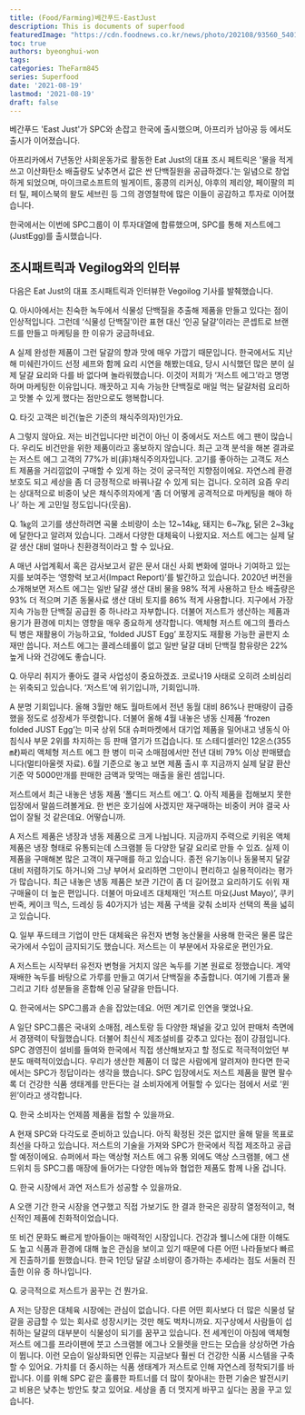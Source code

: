 ```yaml
---
title: (Food/Farming)베간푸드-EastJust 
description: This is documents of superfood
featuredImage: "https://cdn.foodnews.co.kr/news/photo/202108/93560_54015_656.jpg"
toc: true
authors: byeonghui-won
tags: 
categories: TheFarm845
series: Superfood
date: '2021-08-19'
lastmod: '2021-08-19'
draft: false
---
```


베간푸드 'East Just'가 SPC와 손잡고 한국에 출시했으며, 아프리카 남아공 등 에서도 출시가 이어졌습니다. 

아프리카에서 7년동안 사회운동가로 활동한  Eat Just의 대표 조시 페트릭은 '물을 적게 쓰고 이산화탄소 배출량도 낮추면서 값은 싼 단백질원을 공급하겠다.'는 일념으로 창업하게 되었으며, 마이크로소프트의 빌게이트, 홍콩의 리커싱, 야후의 제리양, 페이팔의 피터 틸, 페이스북의 왈도 세브린 등 그의 경영철학에 많은 이들이 공감하고 투자로 이어졌습니다.

한국에서는 이번에 SPC그룹이 이 투자대열에 합류했으며, SPC를 통해 저스트에그(JustEgg)를 출시했습니다. 

## 조시패트릭과 Vegilog와의 인터뷰

다음은 Eat Just의 대표 조시패트릭과 인터뷰한 Vegoilog 기사를 발췌했습니다. 

Q. 아시아에서는 친숙한 녹두에서 식물성 단백질을 추출해 제품을 만들고 있다는 점이 인상적입니다. 그런데 ‘식물성 단백질’이란 표현 대신 ‘인공 달걀’이라는 콘셉트로 브랜드를 만들고 마케팅을 한 이유가 궁금하네요.

A 실제 완성한 제품이 그런 달걀의 향과 맛에 매우 가깝기 때문입니다. 한국에서도 지난해 미쉐린가이드 선정 셰프와 함께 요리 시연을 해봤는데요, 당시 시식했던 많은 분이 실제 달걀 요리와 다를 바 없다며 놀라워했습니다. 이것이 저희가 ‘저스트 에그’라고 명명하며 마케팅한 이유입니다. 깨끗하고 지속 가능한 단백질로 매일 먹는 달걀처럼 요리하고 맛볼 수 있게 했다는 점만으로도 행복합니다.

Q. 타깃 고객은 비건(높은 기준의 채식주의자)인가요.

A 그렇지 않아요. 저는 비건입니다만 비건이 아닌 이 중에서도 저스트 에그 팬이 많습니다. 우리도 비건만을 위한 제품이라고 홍보하지 않습니다. 최근 고객 분석을 해본 결과로는 저스트 에그 고객의 77%가 비(非)채식주의자입니다. 고기를 좋아하는 고객도 저스트 제품을 거리낌없이 구매할 수 있게 하는 것이 궁극적인 지향점이에요. 자연스레 환경보호도 되고 세상을 좀 더 긍정적으로 바꿔나갈 수 있게 되는 겁니다. 오히려 요즘 우리는 상대적으로 비중이 낮은 채식주의자에게 ‘좀 더 어떻게 공격적으로 마케팅을 해야 하나’ 하는 게 고민일 정도입니다(웃음).

Q. 1㎏의 고기를 생산하려면 곡물 소비량이 소는 12~14㎏, 돼지는 6~7㎏, 닭은 2~3㎏에 달한다고 알려져 있습니다. 그래서 다양한 대체육이 나왔지요. 저스트 에그는 실제 달걀 생산 대비 얼마나 친환경적이라고 할 수 있나요.

A 매년 사업계획서 혹은 감사보고서 같은 문서 대신 사회 변화에 얼마나 기여하고 있는지를 보여주는 ‘영향력 보고서(Impact Report)’를 발간하고 있습니다. 2020년 버전을 소개해보면 저스트 에그는 일반 달걀 생산 대비 물을 98% 적게 사용하고 탄소 배출량은 93% 더 적으며 기존 동물사료 생산 대비 토지를 86% 적게 사용합니다. 지구에서 가장 지속 가능한 단백질 공급원 중 하나라고 자부합니다. 더불어 저스트가 생산하는 제품과 용기가 환경에 미치는 영향을 매우 중요하게 생각합니다. 액체형 저스트 에그의 플라스틱 병은 재활용이 가능하고요, ‘folded JUST Egg’ 포장지도 재활용 가능한 골판지 소재만 씁니다. 저스트 에그는 콜레스테롤이 없고 일반 달걀 대비 단백질 함유량은 22% 높게 나와 건강에도 좋습니다.


Q. 아무리 취지가 좋아도 결국 사업성이 중요하겠죠. 코로나19 사태로 오히려 소비심리는 위축되고 있습니다. ‘저스트’에 위기입니까, 기회입니까.

A 분명 기회입니다. 올해 3월만 해도 월마트에서 전년 동월 대비 86%나 판매량이 급증했을 정도로 성장세가 뚜렷합니다. 더불어 올해 4월 내놓은 냉동 신제품 ‘frozen folded JUST Egg’는 미국 상위 5대 슈퍼마켓에서 대기업 제품을 밀어내고 냉동식 아침식사 부문 2위를 차지하는 등 판매 열기가 뜨겁습니다. 또 스테디셀러인 12온스(355㎖)짜리 액체형 저스트 에그 한 병이 미국 소매점에서만 전년 대비 79% 이상 판매됐습니다(멀티아울렛 자료). 6월 기준으로 놓고 보면 제품 출시 후 지금까지 실제 달걀 환산 기준 약 5000만개를 판매한 금액과 맞먹는 매출을 올린 셈입니다.

저스트에서 최근 내놓은 냉동 제품 ‘폴디드 저스트 에그’.
Q. 아직 제품을 접해보지 못한 입장에서 말씀드려볼게요. 한 번은 호기심에 사겠지만 재구매하는 비중이 커야 결국 사업이 잘될 것 같은데요. 어떻습니까.

A 저스트 제품은 냉장과 냉동 제품으로 크게 나뉩니다. 지금까지 주력으로 키워온 액체 제품은 냉장 형태로 유통되는데 스크램블 등 다양한 달걀 요리로 만들 수 있죠. 실제 이 제품을 구매해본 많은 고객이 재구매를 하고 있습니다. 종전 유기농이나 동물복지 달걀 대비 저렴하기도 하거니와 그냥 부어서 요리하면 그만이니 편리하고 실용적이라는 평가가 많습니다. 최근 내놓은 냉동 제품은 보관 기간이 좀 더 길어졌고 요리하기도 쉬워 재구매율이 더 높은 편입니다. 더불어 마요네즈 대체재인 ‘저스트 마요(Just Mayo)’, 쿠키 반죽, 케이크 믹스, 드레싱 등 40가지가 넘는 제품 구색을 갖춰 소비자 선택의 폭을 넓히고 있습니다.


Q. 일부 푸드테크 기업이 만든 대체육은 유전자 변형 농산물을 사용해 한국은 물론 많은 국가에서 수입이 금지되기도 했습니다. 저스트는 이 부분에서 자유로운 편인가요.

A 저스트는 시작부터 유전자 변형을 거치지 않은 녹두를 기본 원료로 정했습니다. 계약재배한 녹두를 바탕으로 가루를 만들고 여기서 단백질을 추출합니다. 여기에 기름과 물 그리고 기타 성분들을 혼합해 인공 달걀을 만듭니다.

Q. 한국에서는 SPC그룹과 손을 잡았는데요. 어떤 계기로 인연을 맺었나요.

A 일단 SPC그룹은 국내외 소매점, 레스토랑 등 다양한 채널을 갖고 있어 판매처 측면에서 경쟁력이 탁월했습니다. 더불어 최신식 제조설비를 갖추고 있다는 점이 강점입니다. SPC 경영진이 설비를 들여와 한국에서 직접 생산해보자고 할 정도로 적극적이었던 부분도 매력적이었습니다. 우리가 생산한 제품이 더 많은 사람에게 알려져야 한다면 한국에서는 SPC가 정답이라는 생각을 했습니다. SPC 입장에서도 저스트 제품을 팔면 팔수록 더 건강한 식품 생태계를 만든다는 걸 소비자에게 어필할 수 있다는 점에서 서로 ‘윈윈’이라고 생각합니다.

Q. 한국 소비자는 언제쯤 제품을 접할 수 있을까요.

A 현재 SPC와 다각도로 준비하고 있습니다. 아직 확정된 것은 없지만 올해 말을 목표로 최선을 다하고 있습니다. 저스트의 기술을 가져와 SPC가 한국에서 직접 제조하고 공급할 예정이에요. 슈퍼에서 파는 액상형 저스트 에그 유통 외에도 액상 스크램블, 에그 샌드위치 등 SPC그룹 매장에 들어가는 다양한 메뉴와 협업한 제품도 함께 나올 겁니다.

Q. 한국 시장에서 과연 저스트가 성공할 수 있을까요.

A 오랜 기간 한국 시장을 연구했고 직접 가보기도 한 결과 한국은 굉장히 열정적이고, 혁신적인 제품에 친화적이었습니다.

또 비건 문화도 빠르게 받아들이는 매력적인 시장입니다. 건강과 웰니스에 대한 이해도도 높고 식품과 환경에 대해 높은 관심을 보이고 있기 때문에 다른 어떤 나라들보다 빠르게 진출하기를 원했습니다. 한국 1인당 달걀 소비량이 증가하는 추세라는 점도 서둘러 진출한 이유 중 하나입니다.

Q. 궁극적으로 저스트가 꿈꾸는 건 뭔가요.

A 저는 당장은 대체육 시장에는 관심이 없습니다. 다른 어떤 회사보다 더 많은 식물성 달걀을 공급할 수 있는 회사로 성장시키는 것만 해도 벅차니까요. 지구상에서 사람들이 섭취하는 달걀의 대부분이 식물성이 되기를 꿈꾸고 있습니다. 전 세계인이 아침에 액체형 저스트 에그를 프라이팬에 붓고 스크램블 에그나 오믈렛을 만드는 모습을 상상하면 가슴이 뜁니다. 이런 모습이 일상화되면 인류는 지금보다 훨씬 더 건강한 식품 시스템을 구축할 수 있어요. 가치를 더 중시하는 식품 생태계가 저스트로 인해 자연스레 정착되기를 바랍니다. 이를 위해 SPC 같은 훌륭한 파트너를 더 많이 찾아내는 한편 기술은 발전시키고 비용은 낮추는 방안도 찾고 있어요. 세상을 좀 더 멋지게 바꾸고 싶다는 꿈을 꾸고 있습니다.
